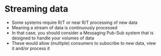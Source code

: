 # Streaming data
* Some systems require R/T or near R/T processing of new data
* Meaning a stream of data is continuously processed
* In that case, you should consider a Messaging Pub-Sub system that is designed to handle your volumes of data
* These would allow (multiple) consumers to subscribe to new data, view it and/or process it
